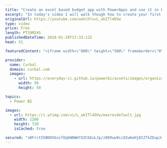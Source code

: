 ```yaml
---
title: "Create an excel based budget app with PowerApps and use it in Power BI"
excerpt: "In today's video I will walk though how to create your first powerapp using excel and onedrive as a source.  The app will be a budget file app that we will them import into Power BI for further analysis, both the data and the appö  The possibilities are endeless!! Enjoy!    Looking for a download file?"
originalUrl: https://youtube.com/watch?v=L_akITl4OVw
type: video
price: Free
length: PT29M24S
publishedDateTime: 2018-01-28T17:33:12Z
heat: 51

featuredContent: "<iframe width=\"800\" height=\"500\" frameborder=\"0\" src=\"https://www.youtube.com/embed/L_akITl4OVw\" allow=\"accelerometer; autoplay; encrypted-media; gyroscope; picture-in-picture\" allowfullscreen></iframe>"

provider:
  name: Curbal
  domain: curbal.com
  images:
    - url: https://everyday-cc.github.io/powerbi/assets/images/organizations/curbal.com-50x50.jpg
      width: 50
      height: 50

topics:
  - Power BI

images:
  - url: https://i.ytimg.com/vi/L_akITl4OVw/maxresdefault.jpg
    width: 1280
    height: 720
    isCached: true

secured: "sBFrct55BKDVbxifOqbW0WmTXZCGEuLJp/z0ERuw9ii92w6oHj0IZfkZDupJm9Vli1uWiwN8OIXg8n/t2Wsqj4jhs0iZMx65zhcoB+5xWAWMqxWVY6EukstTmW0I+KC3jH7cNi2Em+OFzmV7nmsUuj9mgFbLgFIBEpXYfoAxtl6EAgrshT3rHXp/fpsTPlijsH8/2SnHMmR/QevDh5uSWVOM7W0yY/8Vh5Lj0gOariA+5xGNOlvznP2NL/pJscKJB1tF7fTG+ZcctJBzX7nttgd7klaTSrCAkaxVfobWPPZqN6gDJUkNKjEzLmzv6JodtxUdq8OBtG69RER8DClWRNMLJY3jP/TySSJ+u4n6AfETDM5ziz44mNIJUIBYUbSIQDj8ZOuvqEWGmNIgeOFoEcr5VLO6+/1snxi6wNp8Y7E=;6PiIJqEPDfgIvn8y4z9r+w=="
---
```


